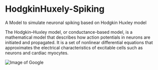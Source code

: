 # HodgkinHuxely-Spiking
A Model to simulate neuronal spiking based on Hodgkin Huxley model

The Hodgkin–Huxley model, or conductance-based model, is a mathematical model that describes 
how action potentials in neurons are initiated and propagated. It is a set of nonlinear differential equations 
that approximates the electrical characteristics of excitable cells such as neurons and cardiac myocytes.

![Image of Google](https://drive.google.com/file/d/142WIMs4-JItSxI_eZ_yUgRx4yDxAuoHa/view?usp=sharing)
